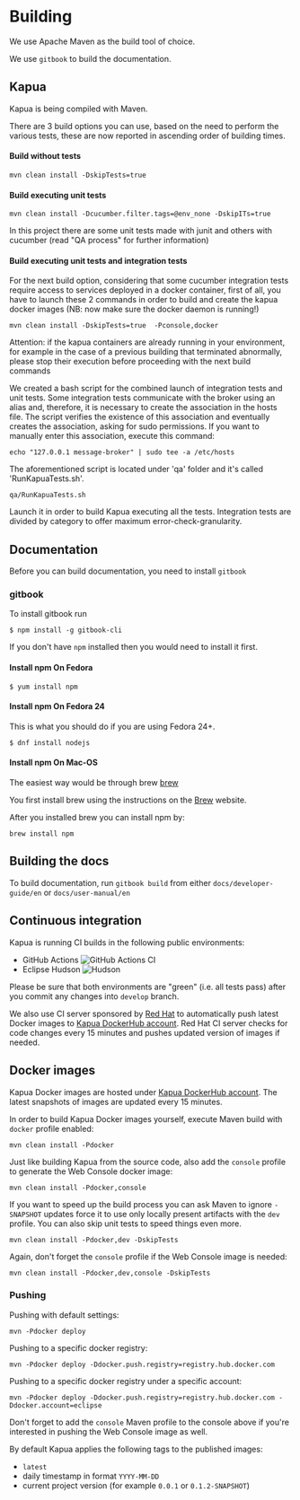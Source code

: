 # Building

We use Apache Maven as the build tool of choice.

We use `gitbook` to build the documentation.

## Kapua

Kapua is being compiled with Maven.

There are 3 build options you can use, based on the need to perform the various tests, these are now reported in ascending order of building times.

#### Build without tests

   `mvn clean install -DskipTests=true`

#### Build executing unit tests

   `mvn clean install -Dcucumber.filter.tags=@env_none -DskipITs=true`

In this project there are some unit tests made with junit and others with cucumber (read "QA process" for further information)
#### Build executing unit tests and integration tests

For the next build option, considering that some cucumber integration tests require access to services deployed in a docker container, first of all, you have to launch these 2 commands in order to build and create the kapua docker images (NB: now make sure the docker daemon is running!)

`mvn clean install -DskipTests=true  -Pconsole,docker`

Attention: if the kapua containers are already running in your environment, for example in the case of a previous building that terminated abnormally, please stop their execution before proceeding with the next build commands

We created a bash script for the combined launch of integration tests and unit tests.
Some integration tests communicate with the broker using an alias and, therefore,
it is necessary to create the association in the hosts file. The script verifies the existence of this association and eventually creates the association, asking for sudo permissions.
If you want to manually enter this association, execute this command:

`echo "127.0.0.1 message-broker" | sudo tee -a /etc/hosts`

The aforementioned script is located under 'qa' folder and it's called 'RunKapuaTests.sh'.

`qa/RunKapuaTests.sh`

Launch it in order to build Kapua executing all the tests. Integration tests are divided by category to offer maximum error-check-granularity. 

## Documentation

Before you can build documentation, you need to install `gitbook`

### gitbook

To install gitbook run

    $ npm install -g gitbook-cli

If you don't have `npm` installed then you would need to install it first.

#### Install npm On Fedora

    $ yum install npm

#### Install npm On Fedora 24

This is what you should do if you are using Fedora 24+.

    $ dnf install nodejs

#### Install npm On Mac-OS

The easiest way would be through brew [brew]

You first install brew using the instructions on the [Brew][brew] website.

After you installed brew you can install npm by:

    brew install npm

[brew]: <http://brew.sh>

## Building the docs

To build documentation, run `gitbook build` from either `docs/developer-guide/en` or `docs/user-manual/en`

## Continuous integration

Kapua is running CI builds in the following public environments:

- GitHub Actions  ![GitHub Actions CI](https://img.shields.io/github/workflow/status/eclipse/kapua/kapua-continuous-integration?label=GitHub%20Action%20CI&logo=GitHub)
- Eclipse Hudson  ![Hudson](https://img.shields.io/jenkins/build?jobUrl=https:%2F%2Fci.eclipse.org%2Fkapua%2Fjob%2Fdevelop-build&label=Jenkins%20Build)

Please be sure that both environments are "green" (i.e. all tests pass) after you commit any changes into `develop` branch.

We also use CI server sponsored by [Red Hat](https://www.redhat.com/en) to automatically push latest Docker images to
[Kapua DockerHub account](https://hub.docker.com/r/kapua/). Red Hat CI server checks for code changes every 15 minutes and pushes updated version
of images if needed.

## Docker images

Kapua Docker images are hosted under [Kapua DockerHub account](https://hub.docker.com/r/kapua/). The latest snapshots of images are updated every 15 minutes.

In order to build Kapua Docker images yourself, execute Maven build with `docker` profile enabled:

    mvn clean install -Pdocker

Just like building Kapua from the source code, also add the `console` profile to generate the Web Console docker image:

    mvn clean install -Pdocker,console

If you want to speed up the build process you can ask Maven to ignore `-SNAPSHOT` updates
force it to use only locally present artifacts with the `dev` profile. You can also skip unit tests to speed things even more.

    mvn clean install -Pdocker,dev -DskipTests

Again, don't forget the `console` profile if the Web Console image is needed:

    mvn clean install -Pdocker,dev,console -DskipTests

### Pushing

Pushing with default settings:

    mvn -Pdocker deploy

Pushing to a specific docker registry:

    mvn -Pdocker deploy -Ddocker.push.registry=registry.hub.docker.com

Pushing to a specific docker registry under a specific account:

    mvn -Pdocker deploy -Ddocker.push.registry=registry.hub.docker.com -Ddocker.account=eclipse

Don't forget to add the `console` Maven profile to the console above if you're interested in pushing the Web Console image as well.

By default Kapua applies the following tags to the published images:
- `latest`
- daily timestamp in format `YYYY-MM-DD`
- current project version (for example `0.0.1` or `0.1.2-SNAPSHOT`)
